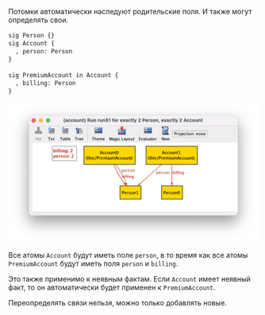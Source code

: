 Потомки автоматически наследуют родительские поля.
И также могут определять свои.

```
sig Person {}
sig Account {
  , person: Person
}

sig PremiumAccount in Account {
  , billing: Person
}
```

![](account.png)

Все атомы ```Account``` будут иметь поле ```person```,
в то время как все атомы ```PremiumAccount``` будут иметь
поля ```person``` и ```billing```.

Это также применимо к неявным фактам.
Если ```Account``` имеет неявный факт, то он автоматически будет применен к ```PremiumAccount```.

Переопределять связи нельзя, можно только добавлять новые.